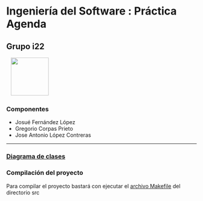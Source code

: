 <h1>Ingeniería del Software : Práctica Agenda</h1>
<h2>Grupo i22</h2>
&nbsp;&nbsp;&nbsp;<img src="http://wallpaperest.com/wallpapers/popart-pirate-flag_077998.jpg" width="100">
<h3>Componentes</h3>
<ul>
  <li>Josué Fernández López</li>
  <li>Gregorio Corpas Prieto</li>
  <li>Jose Antonio López Contreras</li>
</ul>
<hr>
<h3><a href="https://github.com/dongrego89/is/blob/master/documentacion/diagrama%20de%20clases.dia?raw=true">Diagrama de clases</a></h3>
<h3>Compilación del proyecto</h3>
<p>Para compilar el proyecto bastará con ejecutar el <a href="https://github.com/dongrego89/is/blob/master/Practica3/src/Makefile">archivo Makefile</a> del directorio src</p>

